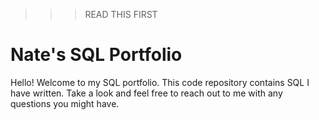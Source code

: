 >>> READ THIS FIRST

# Nate's SQL Portfolio

 Hello! Welcome to my SQL portfolio. This code repository contains SQL I have written. Take a look and feel free to reach out to me with any questions you might have.
